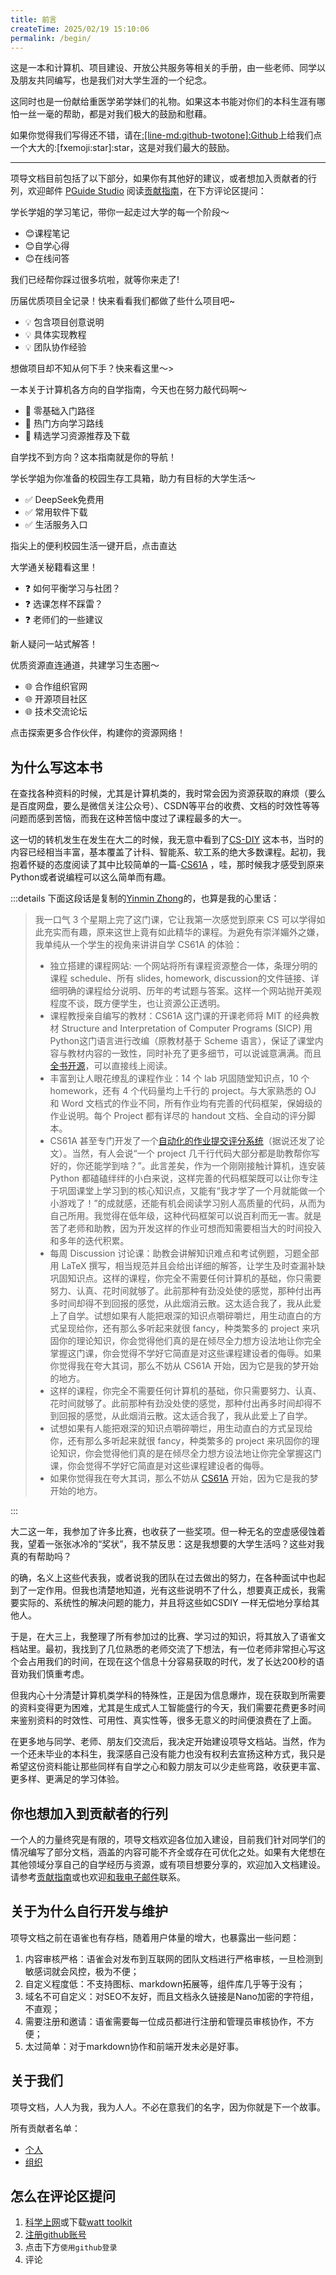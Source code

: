 ```yaml
---
title: 前言
createTime: 2025/02/19 15:10:06
permalink: /begin/
---
```


这是一本和计算机、项目建设、开放公共服务等相关的手册，由一些老师、同学以及朋友共同编写，也是我们对大学生涯的一个纪念。

这同时也是一份献给重医学弟学妹们的礼物。如果这本书能对你们的本科生涯有哪怕一丝一毫的帮助，都是对我们极大的鼓励和慰藉。

如果你觉得我们写得还不错，请在[:[line-md:github-twotone]:Github](https://github.com/MultipledMe/PGuide-Docs)上给我们点一个大大的:[fxemoji:star]:star，这是对我们最大的鼓励。

---

项导文档目前包括了以下部分，如果你有其他好的建议，或者想加入贡献者的行列，欢迎邮件 [PGuide Studio](mailto:losmosga@foxmail.com)
阅读[贡献指南](/contribute/)，在下方评论区提问：

<CardGrid>

<LinkCard
icon="/icon/note.svg"
title="学习笔记"
href="/learning-notes/">
学长学姐的学习笔记，带你一起走过大学的每一个阶段～

- 😊课程笔记
- 😊自学心得
- 😊在线问答

我们已经帮你踩过很多坑啦，就等你来走了!
</LinkCard>

<LinkCard
icon="/icon/project.svg"
title="实战项目"
href="/project-docs/">
历届优质项目全记录！快来看看我们都做了些什么项目吧~

- 💡 包含项目创意说明 
- 💡 具体实现教程 
- 💡 团队协作经验

想做项目却不知从何下手？快来看这里～>
</LinkCard>

<LinkCard
icon="/icon/code.svg"
title="CS自学指南"
href="/cs-diy/">
一本关于计算机各方向的自学指南，今天也在努力敲代码啊～

- 🌟 零基础入门路径
- 🌟 热门方向学习路线
- 🌟 精选学习资源推荐及下载

自学找不到方向？这本指南就是你的导航！
</LinkCard>

<LinkCard
icon="/icon/public-service.svg"
title="公共服务"
href="/public-service/">
学长学姐为你准备的校园生存工具箱，助力有目标的大学生活～

* ✅ DeepSeek免费用
* ✅ 常用软件下载
* ✅ 生活服务入口

指尖上的便利校园生活一键开启，点击直达
</LinkCard>

<LinkCard
icon="/icon/wiki.svg"
title="大学百科"
href="/campus-wiki/">
大学通关秘籍看这里！

* ❓ 如何平衡学习与社团？
* ❓ 选课怎样不踩雷？
* ❓ 老师们的一些建议

新人疑问一站式解答！
</LinkCard>

<LinkCard
icon="/icon/link.svg"
title="友情链接"
href="/friends/persons/">

优质资源直连通道，共建学习生态圈～

* 🌐 合作组织官网
* 🌐 开源项目社区
* 🌐 技术交流论坛

点击探索更多合作伙伴，构建你的资源网络！
</LinkCard>

</CardGrid>

## 为什么写这本书

在查找各种资料的时候，尤其是计算机类的，我时常会因为资源获取的麻烦（要么是百度网盘，要么是微信关注公众号）、CSDN等平台的收费、文档的时效性等等问题而感到苦恼，而我在这种苦恼中度过了课程最多的大一。

这一切的转机发生在发生在大二的时候，我无意中看到了[CS-DIY](https://csdiy.wiki/)
这本书，当时的内容已经相当丰富，基本覆盖了计科、智能系、软工系的绝大多数课程。起初，我抱着怀疑的态度阅读了其中比较简单的一篇-[CS61A](https://csdiy.wiki/%E7%BC%96%E7%A8%8B%E5%85%A5%E9%97%A8/Python/CS61A/)
，哇，那时候我才感受到原来Python或者说编程可以这么简单而有趣。

:::details 下面这段话是复制的[Yinmin Zhong](/friends/persons/)的，也算是我的心里话：
> 我一口气 3 个星期上完了这门课，它让我第一次感觉到原来 CS 可以学得如此充实而有趣，原来这世上竟有如此精华的课程。为避免有崇洋媚外之嫌，我单纯从一个学生的视角来讲讲自学 CS61A 的体验：
>
> - 独立搭建的课程网站: 一个网站将所有课程资源整合一体，条理分明的课程 schedule、所有 slides, homework, discussion的文件链接、详细明确的课程给分说明、历年的考试题与答案。这样一个网站抛开美观程度不谈，既方便学生，也让资源公正透明。
> - 课程教授亲自编写的教材：CS61A 这门课的开课老师将 MIT 的经典教材 Structure and Interpretation of Computer Programs (SICP) 用Python这门语言进行改编（原教材基于 Scheme 语言），保证了课堂内容与教材内容的一致性，同时补充了更多细节，可以说诚意满满。而且[全书开源](https://www.composingprograms.com/)，可以直接线上阅读。
> - 丰富到让人眼花缭乱的课程作业：14 个 lab 巩固随堂知识点，10 个 homework，还有 4 个代码量均上千行的 project。与大家熟悉的 OJ 和 Word 文档式的作业不同，所有作业均有完善的代码框架，保姆级的作业说明。每个 Project 都有详尽的 handout 文档、全自动的评分脚本。
> - CS61A 甚至专门开发了一个[自动化的作业提交评分系统](https://okpy.org/)（据说还发了论文）。当然，有人会说“一个 project 几千行代码大部分都是助教帮你写好的，你还能学到啥？”。此言差矣，作为一个刚刚接触计算机，连安装 Python 都磕磕绊绊的小白来说，这样完善的代码框架既可以让你专注于巩固课堂上学习到的核心知识点，又能有“我才学了一个月就能做一个小游戏了！”的成就感，还能有机会阅读学习别人高质量的代码，从而为自己所用。我觉得在低年级，这种代码框架可以说百利而无一害。就是苦了老师和助教，因为开发这样的作业可想而知需要相当大的时间投入和多年的迭代积累。
> - 每周 Discussion 讨论课：助教会讲解知识难点和考试例题，习题全部用 LaTeX 撰写，相当规范并且会给出详细的解答，让学生及时查漏补缺巩固知识点。这样的课程，你完全不需要任何计算机的基础，你只需要努力、认真、花时间就够了。此前那种有劲没处使的感觉，那种付出再多时间却得不到回报的感觉，从此烟消云散。这太适合我了，我从此爱上了自学。试想如果有人能把艰深的知识点嚼碎嚼烂，用生动直白的方式呈现给你，还有那么多听起来就很 fancy，种类繁多的 project 来巩固你的理论知识，你会觉得他们真的是在倾尽全力想方设法地让你完全掌握这门课，你会觉得不学好它简直是对这些课程建设者的侮辱。如果你觉得我在夸大其词，那么不妨从 CS61A 开始，因为它是我的梦开始的地方。
> - 这样的课程，你完全不需要任何计算机的基础，你只需要努力、认真、花时间就够了。此前那种有劲没处使的感觉，那种付出再多时间却得不到回报的感觉，从此烟消云散。这太适合我了，我从此爱上了自学。 
> - 试想如果有人能把艰深的知识点嚼碎嚼烂，用生动直白的方式呈现给你，还有那么多听起来就很 fancy，种类繁多的 project 来巩固你的理论知识，你会觉得他们真的是在倾尽全力想方设法地让你完全掌握这门课，你会觉得不学好它简直是对这些课程建设者的侮辱。 
> - 如果你觉得我在夸大其词，那么不妨从 [CS61A](https://cs61a.org/) 开始，因为它是我的梦开始的地方。

:::

大二这一年，我参加了许多比赛，也收获了一些奖项。但一种无名的空虚感侵蚀着我，望着一张张冰冷的“奖状”，我不禁反思：这是我想要的大学生活吗？这些对我真的有帮助吗？

的确，名义上这些代表我，或者说我的团队在过去做出的努力，在各种面试中也起到了一定作用。但我也清楚地知道，光有这些说明不了什么，想要真正成长，我需要实际的、系统性的解决问题的能力，并且将这些如CSDIY
一样无偿地分享给其他人。

于是，在大三上，我整理了所有参加过的比赛、学习过的知识，将其放入了语雀文档站里。最初，我找到了几位熟悉的老师交流了下想法，有一位老师非常担心写这个会占用我们的时间，在现在这个信息十分容易获取的时代，发了长达200秒的语音劝我们慎重考虑。

但我内心十分清楚计算机类学科的特殊性，正是因为信息爆炸，现在获取到所需要的资料变得更为困难，尤其是生成式人工智能盛行的今天，我们需要花费更多时间来鉴别资料的时效性、可用性、真实性等，很多无意义的时间便浪费在了上面。

在更多地与同学、老师、朋友们交流后，我决定开始建设项导文档站。当然，作为一个还未毕业的本科生，我深感自己没有能力也没有权利去宣扬这种方式，我只是希望这份资料能让那些同样有自学之心和毅力朋友可以少走些弯路，收获更丰富、更多样、更满足的学习体验。

## 你也想加入到贡献者的行列

一个人的力量终究是有限的，项导文档欢迎各位加入建设，目前我们针对同学们的情况编写了部分文档，涵盖的内容可能不齐全或存在可优化之处。如果有大佬想在其他领域分享自己的自学经历与资源，或有项目想要分享的，欢迎加入文档建设。请参考[贡献指南](contribute.md)或也欢迎[和我电子邮件](mailto:losmosa@foxmail)联系。

## 关于为什么自行开发与维护

项导文档之前在语雀也有存档，随着用户体量的增大，也暴露出一些问题：

1. 内容审核严格：语雀会对发布到互联网的团队文档进行严格审核，一旦检测到敏感词就会风控，极为不便；
2. 自定义程度低：不支持图标、markdown拓展等，组件库几乎等于没有；
3. 域名不可自定义：对SEO不友好，而且文档永久链接是Nano加密的字符组，不直观；
4. 需要注册和邀请：语雀需要每一位成员都进行注册和管理员审核协作，不方便；
5. 太过简单：对于markdown协作和前端开发未必是好事。

## 关于我们

项导文档，人人为我，我为人人。不必在意我们的名字，因为你就是下一个故事。


所有贡献者名单：

- [个人](friends-persons.md)
- [组织](friends-organizations.md)


## 怎么在评论区提问

1. [科学上网](/csdiy/tools-must/magic/clash-core/windows/)或下载[watt toolkit](https://steampp.net/)
2. [注册github账号](https://github.com/signup)
3. 点击下方`使用github登录`
4. 评论